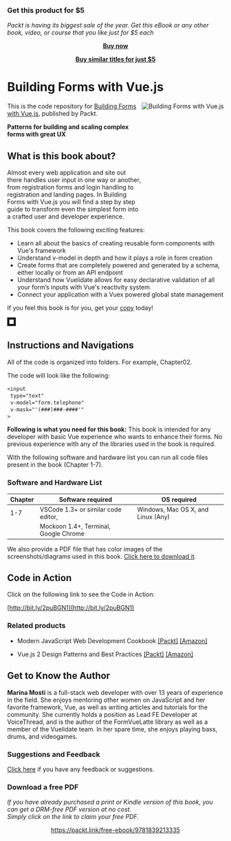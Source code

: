 
### Get this product for $5

<i>Packt is having its biggest sale of the year. Get this eBook or any other book, video, or course that you like just for $5 each</i>


<b><p align='center'>[Buy now](https://packt.link/9781839213335)</p></b>


<b><p align='center'>[Buy similar titles for just $5](https://subscription.packtpub.com/search)</p></b>


# Building Forms with Vue.js

<a href="https://www.packtpub.com/business-other/building-forms-with-vue-js?utm_source=github&utm_medium=repository&utm_campaign=978-1-83921-333-5"><img src="https://www.packtpub.com/media/catalog/product/cache/e4d64343b1bc593f1c5348fe05efa4a6/9/7/9781839213335-original.jpeg" alt="Building Forms with Vue.js" height="256px" align="right"></a>

This is the code repository for [Building Forms with Vue.js](https://www.packtpub.com/business-other/building-forms-with-vue-js?utm_source=github&utm_medium=repository&utm_campaign=978-1-83921-333-5), published by Packt.

**Patterns for building and scaling complex forms with great UX**

## What is this book about?
Almost every web application and site out there handles user input in one way or another, from registration forms and login handling to registration and landing pages. In Building Forms with Vue.js you will find a step by step guide to transform even the simplest form into a crafted user and developer experience.

This book covers the following exciting features: 
* Learn all about the basics of creating reusable form components with Vue's framework
* Understand v-model in depth and how it plays a role in form creation
* Create forms that are completely powered and generated by a schema, either locally or from an API endpoint
* Understand how Vuelidate allows for easy declarative validation of all your form’s inputs with Vue's reactivity system
* Connect your application with a Vuex powered global state management

If you feel this book is for you, get your [copy](https://www.amazon.com/dp/1839213337) today!

<a href="https://www.packtpub.com/?utm_source=github&utm_medium=banner&utm_campaign=GitHubBanner"><img src="https://raw.githubusercontent.com/PacktPublishing/GitHub/master/GitHub.png" 
alt="https://www.packtpub.com/" border="5" /></a>


## Instructions and Navigations
All of the code is organized into folders. For example, Chapter02.

The code will look like the following:
```
<input 
 type="text"
 v-model="form.telephone"
 v-mask="'(###)###-####'"
>
```

**Following is what you need for this book:**
This book is intended for any developer with basic Vue experience who wants to enhance their forms. No previous experience with any of the libraries used in the book is required.

With the following software and hardware list you can run all code files present in the book (Chapter 1-7).

### Software and Hardware List

| Chapter  | Software required                     | OS required                        |
| -------- | ------------------------------------  | -----------------------------------|
|   1-7    | VSCode 1.3+ or similar code editor,   | Windows, Mac OS X, and Linux (Any) |
|          | Mockoon 1.4+, Terminal, Google Chrome |                                    |


We also provide a PDF file that has color images of the screenshots/diagrams used in this book. [Click here to download it](https://static.packt-cdn.com/downloads/9781839213335_ColorImages.pdf).

## Code in Action

Click on the following link to see the Code in Action:

[http://bit.ly/2puBGN1](http://bit.ly/2puBGN1)

### Related products <Other books you may enjoy>
* Modern JavaScript Web Development Cookbook [[Packt]](https://www.packtpub.com/web-development/modern-javascript-web-development-cookbook?utm_source=github&utm_medium=repository&utm_campaign=9781788992749) [[Amazon]](https://www.amazon.com/dp/1788992741)

* Vue.js 2 Design Patterns and Best Practices [[Packt]](https://www.packtpub.com/web-development/vuejs-design-patterns-and-best-practices?utm_source=github&utm_medium=repository&utm_campaign=9781788839792) [[Amazon]](https://www.amazon.com/dp/178883979X)

## Get to Know the Author
**Marina Mosti**
is a full-stack web developer with over 13 years of experience in the field. She enjoys mentoring other women on JavaScript and her favorite framework, Vue, as well as writing articles and tutorials for the community.
She currently holds a position as Lead FE Developer at VoiceThread, and is the author of the FormVueLatte library as well as a member of the Vuelidate team. In her spare time, she enjoys playing bass, drums, and videogames.


### Suggestions and Feedback
[Click here](https://docs.google.com/forms/d/e/1FAIpQLSdy7dATC6QmEL81FIUuymZ0Wy9vH1jHkvpY57OiMeKGqib_Ow/viewform) if you have any feedback or suggestions.

### Download a free PDF

 <i>If you have already purchased a print or Kindle version of this book, you can get a DRM-free PDF version at no cost.<br>Simply click on the link to claim your free PDF.</i>
<p align="center"> <a href="https://packt.link/free-ebook/9781839213335">https://packt.link/free-ebook/9781839213335 </a> </p>